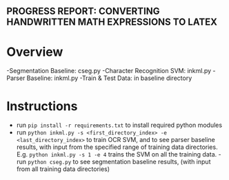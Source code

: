 ## PROGRESS REPORT: CONVERTING HANDWRITTEN MATH EXPRESSIONS TO LATEX
# Overview
-Segmentation Baseline: cseg.py
-Character Recognition SVM: inkml.py
-Parser Baseline: inkml.py
-Train & Test Data: in baseline directory


# Instructions
- run `pip install -r requirements.txt` to install required python modules
- run `python inkml.py -s <first_directory_index> -e <last_directory_index>` to train OCR SVM, and to see parser baseline results, with input from the specified range of training data directories. E.g. `python inkml.py -s 1 -e 4` trains the SVM on all the training data. 
-run `python cseg.py` to see segmentation baseline results, (with input from all training data directories)
